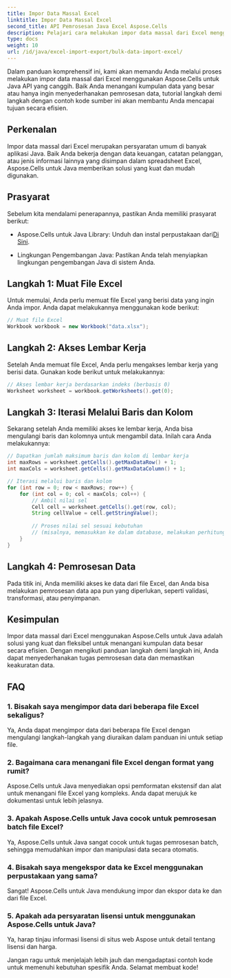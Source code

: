 ```yaml
---
title: Impor Data Massal Excel
linktitle: Impor Data Massal Excel
second_title: API Pemrosesan Java Excel Aspose.Cells
description: Pelajari cara melakukan impor data massal dari Excel menggunakan Aspose.Cells untuk Java API. Sederhanakan pemrosesan data Anda dengan panduan langkah demi langkah ini.
type: docs
weight: 10
url: /id/java/excel-import-export/bulk-data-import-excel/
---
```


Dalam panduan komprehensif ini, kami akan memandu Anda melalui proses melakukan impor data massal dari Excel menggunakan Aspose.Cells untuk Java API yang canggih. Baik Anda menangani kumpulan data yang besar atau hanya ingin menyederhanakan pemrosesan data, tutorial langkah demi langkah dengan contoh kode sumber ini akan membantu Anda mencapai tujuan secara efisien.

## Perkenalan

Impor data massal dari Excel merupakan persyaratan umum di banyak aplikasi Java. Baik Anda bekerja dengan data keuangan, catatan pelanggan, atau jenis informasi lainnya yang disimpan dalam spreadsheet Excel, Aspose.Cells untuk Java memberikan solusi yang kuat dan mudah digunakan.

## Prasyarat

Sebelum kita mendalami penerapannya, pastikan Anda memiliki prasyarat berikut:

-  Aspose.Cells untuk Java Library: Unduh dan instal perpustakaan dari[Di Sini](https://releases.aspose.com/cells/java/).

- Lingkungan Pengembangan Java: Pastikan Anda telah menyiapkan lingkungan pengembangan Java di sistem Anda.

## Langkah 1: Muat File Excel

Untuk memulai, Anda perlu memuat file Excel yang berisi data yang ingin Anda impor. Anda dapat melakukannya menggunakan kode berikut:

```java
// Muat file Excel
Workbook workbook = new Workbook("data.xlsx");
```

## Langkah 2: Akses Lembar Kerja

Setelah Anda memuat file Excel, Anda perlu mengakses lembar kerja yang berisi data. Gunakan kode berikut untuk melakukannya:

```java
// Akses lembar kerja berdasarkan indeks (berbasis 0)
Worksheet worksheet = workbook.getWorksheets().get(0);
```

## Langkah 3: Iterasi Melalui Baris dan Kolom

Sekarang setelah Anda memiliki akses ke lembar kerja, Anda bisa mengulangi baris dan kolomnya untuk mengambil data. Inilah cara Anda melakukannya:

```java
// Dapatkan jumlah maksimum baris dan kolom di lembar kerja
int maxRows = worksheet.getCells().getMaxDataRow() + 1;
int maxCols = worksheet.getCells().getMaxDataColumn() + 1;

// Iterasi melalui baris dan kolom
for (int row = 0; row < maxRows; row++) {
    for (int col = 0; col < maxCols; col++) {
        // Ambil nilai sel
        Cell cell = worksheet.getCells().get(row, col);
        String cellValue = cell.getStringValue();
        
        // Proses nilai sel sesuai kebutuhan
        // (misalnya, memasukkan ke dalam database, melakukan perhitungan, dll.)
    }
}
```

## Langkah 4: Pemrosesan Data

Pada titik ini, Anda memiliki akses ke data dari file Excel, dan Anda bisa melakukan pemrosesan data apa pun yang diperlukan, seperti validasi, transformasi, atau penyimpanan.

## Kesimpulan

Impor data massal dari Excel menggunakan Aspose.Cells untuk Java adalah solusi yang kuat dan fleksibel untuk menangani kumpulan data besar secara efisien. Dengan mengikuti panduan langkah demi langkah ini, Anda dapat menyederhanakan tugas pemrosesan data dan memastikan keakuratan data.

## FAQ

### 1. Bisakah saya mengimpor data dari beberapa file Excel sekaligus?

Ya, Anda dapat mengimpor data dari beberapa file Excel dengan mengulangi langkah-langkah yang diuraikan dalam panduan ini untuk setiap file.

### 2. Bagaimana cara menangani file Excel dengan format yang rumit?

Aspose.Cells untuk Java menyediakan opsi pemformatan ekstensif dan alat untuk menangani file Excel yang kompleks. Anda dapat merujuk ke dokumentasi untuk lebih jelasnya.

### 3. Apakah Aspose.Cells untuk Java cocok untuk pemrosesan batch file Excel?

Ya, Aspose.Cells untuk Java sangat cocok untuk tugas pemrosesan batch, sehingga memudahkan impor dan manipulasi data secara otomatis.

### 4. Bisakah saya mengekspor data ke Excel menggunakan perpustakaan yang sama?

Sangat! Aspose.Cells untuk Java mendukung impor dan ekspor data ke dan dari file Excel.

### 5. Apakah ada persyaratan lisensi untuk menggunakan Aspose.Cells untuk Java?

Ya, harap tinjau informasi lisensi di situs web Aspose untuk detail tentang lisensi dan harga.

Jangan ragu untuk menjelajah lebih jauh dan mengadaptasi contoh kode untuk memenuhi kebutuhan spesifik Anda. Selamat membuat kode!